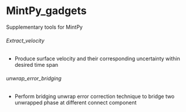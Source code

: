# MintPy_gadgets
Supplementary tools for MintPy 

###### Extract_velocity
- Produce surface velocity and their corresponding uncertainty within desired time span

###### unwrap_error_bridging
- Perform bridging unwrap error correction technique to bridge two unwrapped phase at different connect component
